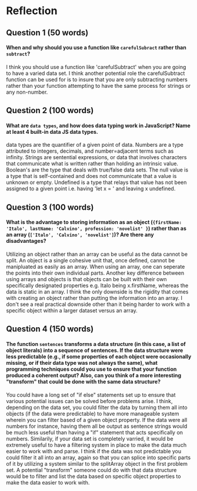 # Reflection

## Question 1 (50 words)
#### When and why should you use a function like `carefulSubract` rather than `subtract`? 
I think you should use a function like 'carefulSubtract' when you are going to have a varied data set. I think another potential role the carefulSubtract function can be used for is to insure that you are only subtracting numbers rather than your function attempting to have the same process for strings or any non-number.

## Question 2 (100 words)
#### What are `data types`, and how does data typing work in JavaScript? Name at least 4 built-in data JS data types. 
data types are the quantifier of a given point of data. Numbers are a type attributed to integers, decimals, and number=adjacent terms such as infinity. Strings are sentential expressions, or data that involves characters that communicate what is written rather than holding an intrinsic value. Boolean's are the type that deals with true/false data sets. The null value is a type that is self-contained and does not communicate that a value is unknown or empty. Undefined is a type that relays that value has not been assigned to a given point i.e. having 'let x = ' and leaving x undefined. 

## Question 3 (100 words)
#### What is the advantage to storing information as an object (`{firstName: 'Italo', lastName: 'Calvino', profession: 'novelist' }`) rather than as an array (`['Italo', 'Calvino', 'novelist']`)? Are there any disadvantages?
Utilizing an object rather than an array can be useful as the data cannot be split. An object is a single cohesive unit that, once defined, cannot be manipluated as easily as an array. When using an array, one can seperate the points into their own individual parts. Another key difference between using arrays and objects is that objects can be built with their own specifically designated properties e.g. Italo being x.firstName, whereas the data is static in an array. I think the only downside is the rigidity that comes with creating an object rather than putting the information into an array. I don't see a real practical downside other than it being harder to work with a specific object within a larger dataset versus an array.


## Question 4 (150 words)
#### The function `sentences` transforms a data structure (in this case, a list of object literals) into a sequence of sentences. If the data structure were less predictable (e.g., if some properties of each object were occasionally missing, or if their data type was not always the same), what programming techniques could you use to ensure that your function produced a coherent output? Also, can you think of a more interesting "transform" that could be done with the same data structure?
You could have a long set of "if else" statements set up to ensure that various potential issues can be solved before problems arise. I think, depending on the data set, you could filter the data by turning them all into objects (if the data were predictable) to have more manageable system wherein you can filter based of a given object property. If the data were all numbers for instance, having them all be output as sentence strings would be much less useful than having a "if" statement that acts specifically on numbers. Similarily, if your data set is completely varried, it would be extremely useful to have a filtering system in place to make the data much easier to work with and parse. I think if the data was not predictable you could filter it all into an array, again so that you can splice into specific parts of it by utilizing a system similar to the splitArray object in the first problem set. A potential "transform" someone could do with that data structure would be to filter and list the data based on specific object properties to make the data easier to work with.